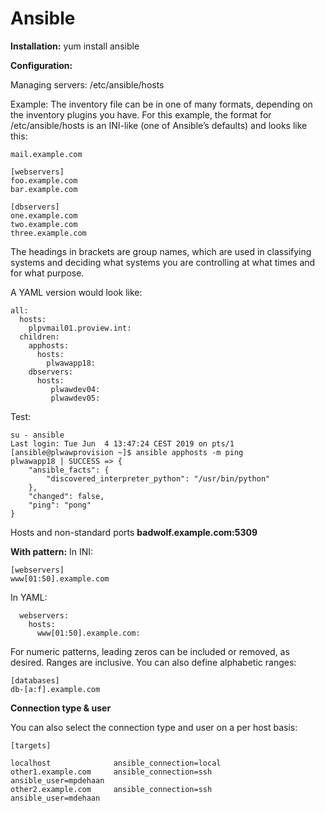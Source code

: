 # Ansible
 **Installation:**
 yum install ansible
 
 
 **Configuration:**
 
 Managing servers:
 /etc/ansible/hosts
 
 Example:
 The inventory file can be in one of many formats, depending on the inventory plugins you have. For this example, the format for /etc/ansible/hosts is an INI-like (one of Ansible’s defaults) and looks like this:
```
mail.example.com

[webservers]
foo.example.com
bar.example.com

[dbservers]
one.example.com
two.example.com
three.example.com
```
The headings in brackets are group names, which are used in classifying systems and deciding what systems you are controlling at what times and for what purpose.

A YAML version would look like:
```
all:
  hosts:
    plpvmail01.proview.int:
  children:
    apphosts:
      hosts:
        plwawapp18:
    dbservers:
      hosts:
         plwawdev04:
         plwawdev05:
```

Test:

```
su - ansible
Last login: Tue Jun  4 13:47:24 CEST 2019 on pts/1
[ansible@plwawprovision ~]$ ansible apphosts -m ping
plwawapp18 | SUCCESS => {
    "ansible_facts": {
        "discovered_interpreter_python": "/usr/bin/python"
    }, 
    "changed": false, 
    "ping": "pong"
}

```
Hosts and non-standard ports
**badwolf.example.com:5309**

**With pattern:**
In INI:

```
[webservers]
www[01:50].example.com
```

In YAML:

```
  webservers:
    hosts:
      www[01:50].example.com:
```

For numeric patterns, leading zeros can be included or removed, as desired. Ranges are inclusive. You can also define alphabetic ranges:

```
[databases]
db-[a:f].example.com
```

**Connection type & user**

You can also select the connection type and user on a per host basis:

```
[targets]

localhost              ansible_connection=local
other1.example.com     ansible_connection=ssh        ansible_user=mpdehaan
other2.example.com     ansible_connection=ssh        ansible_user=mdehaan
```








